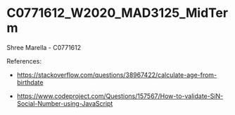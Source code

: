 # C0771612_W2020_MAD3125_MidTerm
Shree Marella - C0771612

References:

* https://stackoverflow.com/questions/38967422/calculate-age-from-birthdate

* https://www.codeproject.com/Questions/157567/How-to-validate-SiN-Social-Number-using-JavaScript

